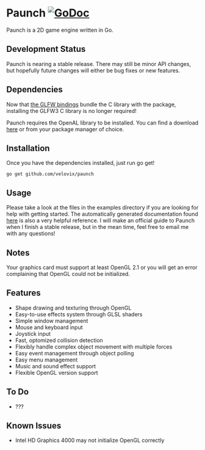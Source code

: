 Paunch [![GoDoc](https://godoc.org/github.com/velovix/paunch?status.svg)](https://godoc.org/github.com/velovix/paunch)
======
Paunch is a 2D game engine written in Go.

Development Status
------------------
Paunch is nearing a stable release. There may still be minor API changes, but
hopefully future changes will either be bug fixes or new features.

Dependencies
------------
Now that [the GLFW bindings](http://github.com/go-gl/glfw) bundle the C library
with the package, installing the GLFW3 C library is no longer required!

Paunch requires the OpenAL library to be installed. You can find a
download [here](http://kcat.strangesoft.net/openal.html) or from your package
manager of choice.

Installation
------------
Once you have the dependencies installed, just run go get!

	go get github.com/velovix/paunch

Usage
-----
Please take a look at the files in the examples directory if you are looking
for help with getting started. The automatically generated documentation found
[here](https://godoc.org/github.com/velovix/paunch) is also a very helpful
reference. I will make an official guide to Paunch when I finish a stable
release, but in the mean time, feel free to email me with any questions!

Notes
-----
Your graphics card must support at least OpenGL 2.1 or you will get an error
complaining that OpenGL could not be initialized.

Features
--------
- Shape drawing and texturing through OpenGL
- Easy-to-use effects system through GLSL shaders
- Simple window management
- Mouse and keyboard input
- Joystick input
- Fast, optomized collision detection
- Flexibly handle complex object movement with multiple forces
- Easy event management through object polling
- Easy menu management
- Music and sound effect support
- Flexible OpenGL version support

To Do
-----
- ???

Known Issues
------------
- Intel HD Graphics 4000 may not initialize OpenGL correctly
